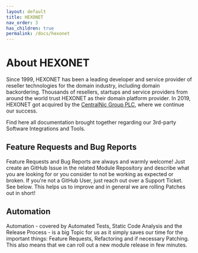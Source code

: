 ```yaml
---
layout: default
title: HEXONET
nav_order: 3
has_children: true
permalink: /docs/hexonet
---
```


# About HEXONET

Since 1999, HEXONET has been a leading developer and service provider of reseller technologies for the domain industry, including domain backordering. Thousands of resellers, startups and service providers from around the world trust HEXONET as their domain platform provider. In 2019, HEXONET got acquired by the [CentralNic Group PLC](//www.centralnicgroup.com/reseller/), where we continue our success.

Find here all documentation brought together regarding our 3rd-party Software Integrations and Tools.

## Feature Requests and Bug Reports

Feature Requests and Bug Reports are always and warmly welcome! Just create an GitHub Issue in the related Module Repository and describe what you are looking for or you consider to not be working as expected or broken. If you're not a GitHub User, just reach out over a Support Ticket. See below. This helps us to improve and in general we are rolling Patches out in short!

## Automation

Automation - covered by Automated Tests, Static Code Analysis and the Release Process - is a big Topic for us as it simply saves our time for the important things: Feature Requests, Refactoring and if necessary Patching. This also means that we can roll out a new module release in few minutes.
